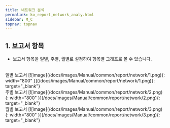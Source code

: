 ```yaml
---
title: 네트워크 분석
permalink: ko_report_network_analy.html
sidebar: M_C
topnav: topnav
---
```


## 1. 보고서 항목
- 보고서 항목을 일별, 주별, 월별로 설정하여 항목별 그래프로 볼 수 있습니다.

<br />
일별 보고서
[![image](/docs/images/Manual/common/report/network/1.png){: width="800" }](/docs/images/Manual/common/report/network/1.png){: target="_blank"} 

<br />
주별 보고서
[![image](/docs/images/Manual/common/report/network/2.png){: width="800" }](/docs/images/Manual/common/report/network/2.png){: target="_blank"} 

<br />
월별 보고서
[![image](/docs/images/Manual/common/report/network/3.png){: width="800" }](/docs/images/Manual/common/report/network/3.png){: target="_blank"} 


